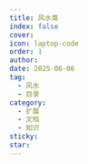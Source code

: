 ```yaml
---
title: 风水类
index: false
cover: 
icon: laptop-code
order: 1
author: 
date: 2025-06-06
tag:
  - 风水
  - 目录
category:
  - 扩展
  - 文档
  - 知识
sticky: 
star: 
---
```


<Catalog />
